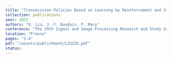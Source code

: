 ```yaml
---
title: "Transmission Policies Based on Learning by Reinforcement and Stochastic Geometry for Dynamic Cellular Networks"
collection: publications
year: 2022
authors: "Q. Liu, J.-Y. Baudais, P. Mary"
conference: "The 29th Signal and Image Processing Research and Study Group (GRETSI)"
location: "France"
pages: "1-4"
pdf: "/assets/publishment/LIU22b.pdf"
status:
---
```

